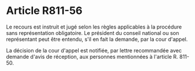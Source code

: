 # Article R811-56

Le recours est instruit et jugé selon les règles applicables à la procédure sans représentation obligatoire. Le président du conseil national ou son représentant peut être entendu, s'il en fait la demande, par la cour d'appel.

La décision de la cour d'appel est notifiée, par lettre recommandée avec demande d'avis de réception, aux personnes mentionnées à l'article R. 811-50.
